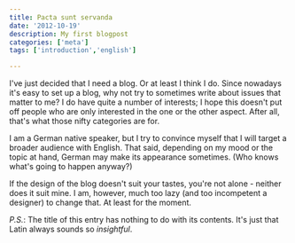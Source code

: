 ```yaml
---
title: Pacta sunt servanda
date: '2012-10-19'
description: My first blogpost
categories: ['meta']
tags: ['introduction','english']

---
```


I've just decided that I need a blog. Or at least I think I do. Since nowadays it's easy to set up a blog, why not try to sometimes write about issues that matter to me? I do have quite a number of interests; I hope this doesn't put off people who are only interested in the one or the other aspect. After all, that's what those nifty categories are for.

I am a German native speaker, but I try to convince myself that I will target a broader audience with English. That said, depending on my mood or the topic at hand, German may make its appearance sometimes. (Who knows what's going to happen anyway?)

If the design of the blog doesn't suit your tastes, you're not alone - neither does it suit mine. I am, however, much too lazy (and too incompetent a designer) to change that. At least for the moment.

*P.S.*: The title of this entry has nothing to do with its contents. It's just that Latin always sounds so *insightful*.